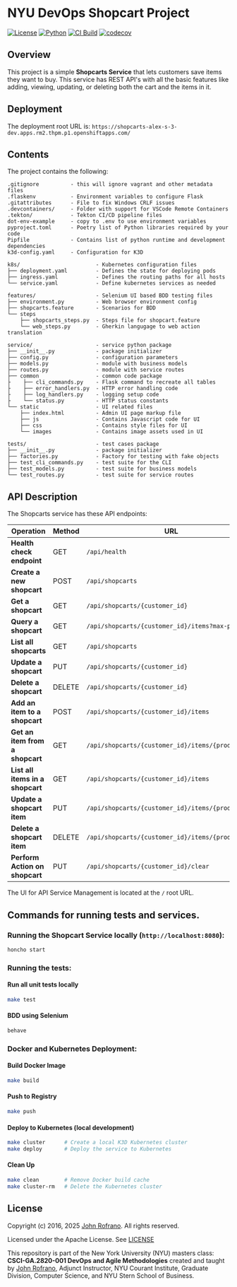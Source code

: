 # NYU DevOps Shopcart Project

[![License](https://img.shields.io/badge/License-Apache_2.0-blue.svg)](https://opensource.org/licenses/Apache-2.0)
[![Python](https://img.shields.io/badge/Language-Python-blue.svg)](https://python.org/)
[![CI Build](https://github.com/CSCI-GA-2820-SU25-001/shopcarts/actions/workflows/ci.yml/badge.svg)](https://github.com/CSCI-GA-2820-SU25-001/shopcarts/actions/workflows/ci.yml)
[![codecov](https://codecov.io/gh/CSCI-GA-2820-SU25-001/shopcarts/graph/badge.svg?token=FXUSYI35YL)](https://codecov.io/gh/CSCI-GA-2820-SU25-001/shopcarts)


## Overview

This project is a simple **Shopcarts Service** that lets customers save items they want to buy. This service has REST API's with all the basic features like adding, viewing, updating, or deleting both the cart and the items in it.

## Deployment
The deployment root URL is:
``` https://shopcarts-alex-s-3-dev.apps.rm2.thpm.p1.openshiftapps.com/ ```


## Contents

The project contains the following:

```text
.gitignore          - this will ignore vagrant and other metadata files
.flaskenv           - Environment variables to configure Flask
.gitattributes      - File to fix Windows CRLF issues
.devcontainers/     - Folder with support for VSCode Remote Containers
.tekton/            - Tekton CI/CD pipeline files
dot-env-example     - copy to .env to use environment variables
pyproject.toml      - Poetry list of Python libraries required by your code
Pipfile             - Contains list of python runtime and development dependencies
k3d-config.yaml     - Configuration for K3D

k8s/                        - Kubernetes configuration files
├── deployment.yaml         - Defines the state for deploying pods
├── ingress.yaml            - Defines the routing paths for all hosts
└── service.yaml            - Define kubernetes services as needed

features/                   - Selenium UI based BDD testing files
├── environment.py          - Web browser environment config
├── shopcarts.feature       - Scenarios for BDD
└── steps
    ├── shopcarts_steps.py  - Steps file for shopcart.feature
    └── web_steps.py        - Gherkin langugage to web action translation

service/                    - service python package
├── __init__.py             - package initializer
├── config.py               - configuration parameters
├── models.py               - module with business models
├── routes.py               - module with service routes
├── common                  - common code package
├    ├── cli_commands.py    - Flask command to recreate all tables
├    ├── error_handlers.py  - HTTP error handling code
├    ├── log_handlers.py    - logging setup code
├    └── status.py          - HTTP status constants
└── static                  - UI related files
    ├── index.html          - Admin UI page markup file
    ├── js                  - Contains Javascript code for UI
    ├── css                 - Contains style files for UI
    └── images              - Contains image assets used in UI

tests/                      - test cases package
├── __init__.py             - package initializer
├── factories.py            - Factory for testing with fake objects
├── test_cli_commands.py    - test suite for the CLI
├── test_models.py          - test suite for business models
└── test_routes.py          - test suite for service routes
```

## API Description

The Shopcarts service has these API endpoints:

| Operation                         | Method | URL                                               |
|-----------------------------------|--------|---------------------------------------------------|
| **Health check endpoint**         | GET    | `/api/health`                                     |
| **Create a new shopcart**         | POST   | `/api/shopcarts`                                  |
| **Get a shopcart**                | GET    | `/api/shopcarts/{customer_id}`                    |
| **Query a shopcart**              | GET    | `/api/shopcarts/{customer_id}/items?max-price=`         |
| **List all shopcarts**            | GET    | `/api/shopcarts`                                  |
| **Update a shopcart**             | PUT    | `/api/shopcarts/{customer_id}`                    |
| **Delete a shopcart**             | DELETE | `/api/shopcarts/{customer_id}`                    |
| **Add an item to a shopcart**     | POST   | `/api/shopcarts/{customer_id}/items`              |
| **Get an item from a shopcart**   | GET    | `/api/shopcarts/{customer_id}/items/{product_id}` |
| **List all items in a shopcart**  | GET    | `/api/shopcarts/{customer_id}/items`              |
| **Update a shopcart item**        | PUT    | `/api/shopcarts/{customer_id}/items/{product_id}` |
| **Delete a shopcart item**        | DELETE | `/api/shopcarts/{customer_id}/items/{product_id}` |
| **Perform Action on shopcart**    | PUT    | `/api/shopcarts/{customer_id}/clear`              |

The UI for API Service Management is located at the `/` root URL.


## Commands for running tests and services.

### Running the Shopcart Service locally (`http://localhost:8080`):

```bash
honcho start
```
### Running the tests:
#### Run all unit tests locally
```bash
make test
```
#### BDD using Selenium
```bash
behave
```

### Docker and Kubernetes Deployment:

#### Build Docker Image
```bash
make build
```

#### Push to Registry
```bash
make push
```

#### Deploy to Kubernetes (local development)
```bash
make cluster      # Create a local K3D Kubernetes cluster
make deploy       # Deploy the service to Kubernetes
```

#### Clean Up
```bash
make clean        # Remove Docker build cache
make cluster-rm   # Delete the Kubernetes cluster
```

## License

Copyright (c) 2016, 2025 [John Rofrano](https://www.linkedin.com/in/JohnRofrano/). All rights reserved.

Licensed under the Apache License. See [LICENSE](LICENSE)

This repository is part of the New York University (NYU) masters class: **CSCI-GA.2820-001 DevOps and Agile Methodologies** created and taught by [John Rofrano](https://cs.nyu.edu/~rofrano/), Adjunct Instructor, NYU Courant Institute, Graduate Division, Computer Science, and NYU Stern School of Business.
